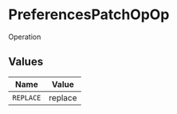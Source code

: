 # PreferencesPatchOpOp

Operation


## Values

| Name      | Value     |
| --------- | --------- |
| `REPLACE` | replace   |